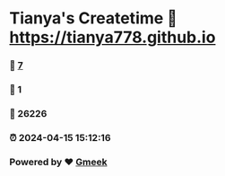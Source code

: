 # Tianya's Createtime :link: https://tianya778.github.io 
### :page_facing_up: [7](https://tianya778.github.io/tag.html) 
### :speech_balloon: 1 
### :hibiscus: 26226 
### :alarm_clock: 2024-04-15 15:12:16 
### Powered by :heart: [Gmeek](https://github.com/Meekdai/Gmeek)
